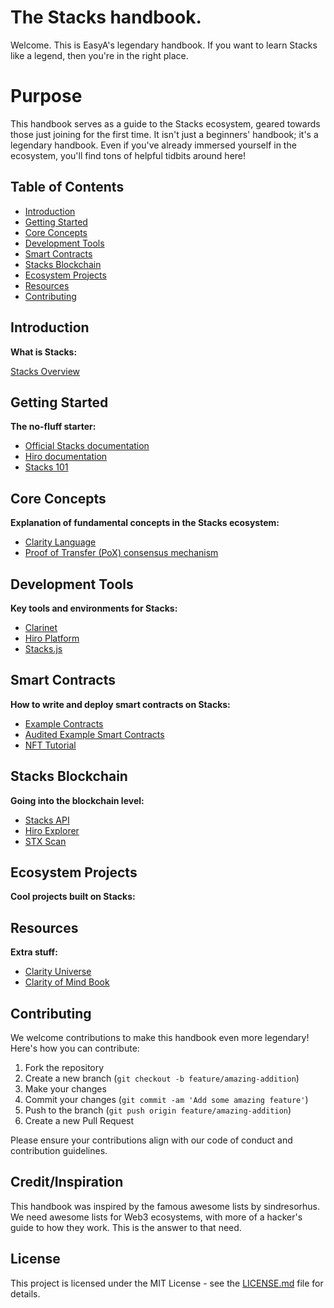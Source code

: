 # The Stacks handbook.

Welcome. This is EasyA's legendary handbook. If you want to learn Stacks like a legend, then you're in the right place.

# Purpose

This handbook serves as a guide to the Stacks ecosystem, geared towards those just joining for the first time. It isn't just a beginners' handbook; it's a legendary handbook. Even if you've already immersed yourself in the ecosystem, you'll find tons of helpful tidbits around here!

## Table of Contents

- [Introduction](#introduction)
- [Getting Started](#getting-started)
- [Core Concepts](#core-concepts)
- [Development Tools](#development-tools)
- [Smart Contracts](#smart-contracts)
- [Stacks Blockchain](#stacks-blockchain)
- [Ecosystem Projects](#ecosystem-projects)
- [Resources](#resources)
- [Contributing](#contributing)

## Introduction

**What is Stacks:**

[Stacks Overview](https://www.stacks.co/learn/introduction)

## Getting Started

**The no-fluff starter:**

- [Official Stacks documentation](https://docs.stacks.co/)
- [Hiro documentation](https://docs.hiro.so/)
- [Stacks 101](https://stacks101.com)

## Core Concepts

**Explanation of fundamental concepts in the Stacks ecosystem:**

- [Clarity Language](https://clarity-lang.org/)
- [Proof of Transfer (PoX) consensus mechanism](https://docs.stacks.co/stacks-101/proof-of-transfer)

## Development Tools

**Key tools and environments for Stacks:**

- [Clarinet](https://github.com/hirosystems/clarinet)
- [Hiro Platform](https://platform.hiro.so/)
- [Stacks.js](https://github.com/hirosystems/stacks.js)

## Smart Contracts

**How to write and deploy smart contracts on Stacks:**

- [Example Contracts](https://github.com/hirosystems/clarity-examples)
- [Audited Example Smart Contracts](https://github.com/clarity-lang/book/tree/main/projects)
- [NFT Tutorial](https://docs.hiro.so/tutorials/clarity-nft)

## Stacks Blockchain

**Going into the blockchain level:**

- [Stacks API](https://www.hiro.so/stacks-api)
- [Hiro Explorer](https://explorer.hiro.so/?chain=mainnet)
- [STX Scan](https://stxscan.co/)

## Ecosystem Projects

**Cool projects built on Stacks:**

## Resources

**Extra stuff:**

- [Clarity Universe](https://clarity-lang.org/universe)
- [Clarity of Mind Book](https://book.clarity-lang.org/)

## Contributing

We welcome contributions to make this handbook even more legendary! Here's how you can contribute:

1. Fork the repository
2. Create a new branch (`git checkout -b feature/amazing-addition`)
3. Make your changes
4. Commit your changes (`git commit -am 'Add some amazing feature'`)
5. Push to the branch (`git push origin feature/amazing-addition`)
6. Create a new Pull Request

Please ensure your contributions align with our code of conduct and contribution guidelines.

## Credit/Inspiration

This handbook was inspired by the famous awesome lists by sindresorhus. We need awesome lists for Web3 ecosystems, with more of a hacker's guide to how they work. This is the answer to that need.

## License

This project is licensed under the MIT License - see the [LICENSE.md](https://github.com/EasyA-Tech/stacks-handbook/blob/main/LICENSE) file for details.
